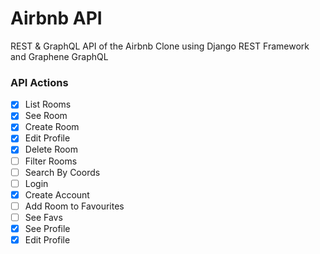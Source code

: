 # Airbnb API

REST & GraphQL API of the Airbnb Clone using Django REST Framework and Graphene GraphQL

### API Actions

- [x] List Rooms
- [x] See Room
- [x] Create Room
- [x] Edit Profile
- [x] Delete Room
- [ ] Filter Rooms
- [ ] Search By Coords
- [ ] Login
- [X] Create Account
- [ ] Add Room to Favourites
- [ ] See Favs
- [X] See Profile
- [X] Edit Profile

